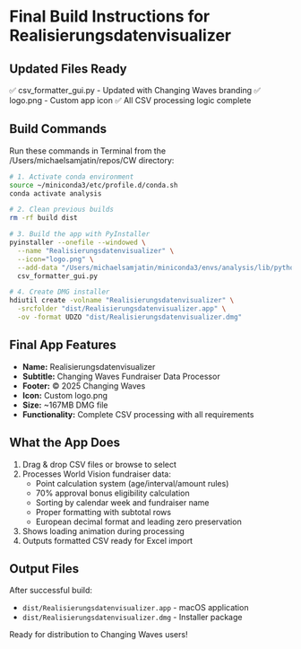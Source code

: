 # Final Build Instructions for Realisierungsdatenvisualizer

## Updated Files Ready
✅ csv_formatter_gui.py - Updated with Changing Waves branding
✅ logo.png - Custom app icon
✅ All CSV processing logic complete

## Build Commands
Run these commands in Terminal from the /Users/michaelsamjatin/repos/CW directory:

```bash
# 1. Activate conda environment
source ~/miniconda3/etc/profile.d/conda.sh
conda activate analysis

# 2. Clean previous builds
rm -rf build dist

# 3. Build the app with PyInstaller
pyinstaller --onefile --windowed \
  --name "Realisierungsdatenvisualizer" \
  --icon="logo.png" \
  --add-data "/Users/michaelsamjatin/miniconda3/envs/analysis/lib/python3.9/site-packages/tkinterdnd2:tkinterdnd2" \
  csv_formatter_gui.py

# 4. Create DMG installer
hdiutil create -volname "Realisierungsdatenvisualizer" \
  -srcfolder "dist/Realisierungsdatenvisualizer.app" \
  -ov -format UDZO "dist/Realisierungsdatenvisualizer.dmg"
```

## Final App Features
- **Name:** Realisierungsdatenvisualizer
- **Subtitle:** Changing Waves Fundraiser Data Processor
- **Footer:** © 2025 Changing Waves
- **Icon:** Custom logo.png
- **Size:** ~167MB DMG file
- **Functionality:** Complete CSV processing with all requirements

## What the App Does
1. Drag & drop CSV files or browse to select
2. Processes World Vision fundraiser data:
   - Point calculation system (age/interval/amount rules)
   - 70% approval bonus eligibility calculation
   - Sorting by calendar week and fundraiser name
   - Proper formatting with subtotal rows
   - European decimal format and leading zero preservation
3. Shows loading animation during processing
4. Outputs formatted CSV ready for Excel import

## Output Files
After successful build:
- `dist/Realisierungsdatenvisualizer.app` - macOS application
- `dist/Realisierungsdatenvisualizer.dmg` - Installer package

Ready for distribution to Changing Waves users!
